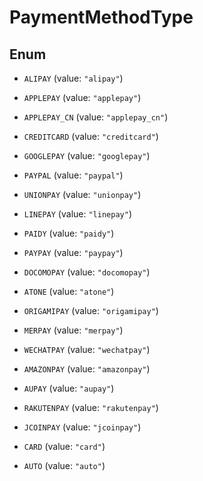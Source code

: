 

# PaymentMethodType

## Enum


* `ALIPAY` (value: `"alipay"`)

* `APPLEPAY` (value: `"applepay"`)

* `APPLEPAY_CN` (value: `"applepay_cn"`)

* `CREDITCARD` (value: `"creditcard"`)

* `GOOGLEPAY` (value: `"googlepay"`)

* `PAYPAL` (value: `"paypal"`)

* `UNIONPAY` (value: `"unionpay"`)

* `LINEPAY` (value: `"linepay"`)

* `PAIDY` (value: `"paidy"`)

* `PAYPAY` (value: `"paypay"`)

* `DOCOMOPAY` (value: `"docomopay"`)

* `ATONE` (value: `"atone"`)

* `ORIGAMIPAY` (value: `"origamipay"`)

* `MERPAY` (value: `"merpay"`)

* `WECHATPAY` (value: `"wechatpay"`)

* `AMAZONPAY` (value: `"amazonpay"`)

* `AUPAY` (value: `"aupay"`)

* `RAKUTENPAY` (value: `"rakutenpay"`)

* `JCOINPAY` (value: `"jcoinpay"`)

* `CARD` (value: `"card"`)

* `AUTO` (value: `"auto"`)



